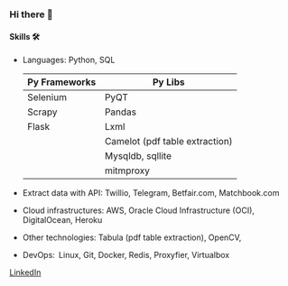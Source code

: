 ### Hi there 👋

#### Skills 🛠️
* Languages: Python, SQL


    | Py Frameworks |    Py Libs                     |
    | ------------- | ------------------------------ |
    | Selenium      | PyQT                           |
    | Scrapy        | Pandas                         |
    | Flask         | Lxml                           |
    |               | Camelot (pdf table extraction) |
    |               | Mysqldb, sqllite               |
    |               | mitmproxy                      |


* Extract data with API: Twillio, Telegram, Betfair.com, Matchbook.com
* Cloud infrastructures: AWS, Oracle Cloud Infrastructure (OCI), DigitalOcean, Heroku
* Other technologies: Tabula (pdf table extraction), OpenCV, 
* DevOps: Linux, Git, Docker, Redis, Proxyfier, Virtualbox

[LinkedIn](linkedin.com/in/imantas-šateika-178248243)

<!--
**stumm148/stumm148** is a ✨ _special_ ✨ repository because its `README.md` (this file) appears on your GitHub profile.

Here are some ideas to get you started:

- 🔭 I’m currently working on ...
- 🌱 I’m currently learning ...
- 👯 I’m looking to collaborate on ...
- 🤔 I’m looking for help with ...
- 💬 Ask me about ...
- 📫 How to reach me: ...
- 😄 Pronouns: ...
- ⚡ Fun fact: ...
-->
